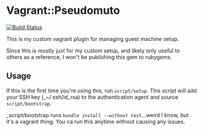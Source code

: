 # Vagrant::Pseudomuto

[![Build Status](https://travis-ci.org/pseudomuto/vagrant-pseudomuto.png)](https://travis-ci.org/pseudomuto/vagrant-pseudomuto)

This is my custom vagrant plugin for managing guest machine setup.

Since this is mostly just for my custom setup, and likely only useful to others as a reference, I won't be publishing this gem to rubygems.

## Usage

If this is the first time you're using this, run `script/setup`. This script will add your SSH key (_~/.ssh/id_rsa) to the authentication agent and source `script/bootstrap`.

_script/bootstrap runs `bundle install --without test`...weird I know, but it's a vagrant thing. You ca  run this anytime without causing any issues.
